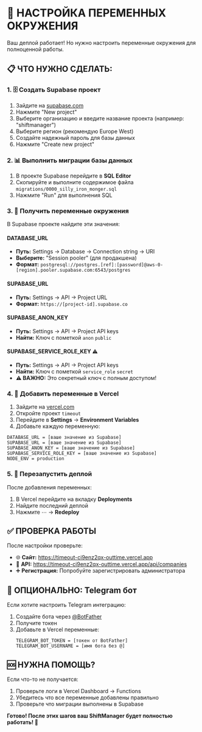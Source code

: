 # 🔧 НАСТРОЙКА ПЕРЕМЕННЫХ ОКРУЖЕНИЯ

Ваш деплой работает! Но нужно настроить переменные окружения для полноценной работы.

## 📋 ЧТО НУЖНО СДЕЛАТЬ:

### 1. 🗄️ Создать Supabase проект

1. Зайдите на [supabase.com](https://supabase.com)
2. Нажмите "New project"
3. Выберите организацию и введите название проекта (например: "shiftmanager")
4. Выберите регион (рекомендую Europe West)
5. Создайте надежный пароль для базы данных
6. Нажмите "Create new project"

### 2. 📊 Выполнить миграции базы данных

1. В проекте Supabase перейдите в **SQL Editor**
2. Скопируйте и выполните содержимое файла `migrations/0000_silly_iron_monger.sql`
3. Нажмите "Run" для выполнения SQL

### 3. 🔑 Получить переменные окружения

В Supabase проекте найдите эти значения:

#### DATABASE_URL
- **Путь:** Settings → Database → Connection string → URI
- **Выберите:** "Session pooler" (для продакшена)
- **Формат:** `postgresql://postgres.[ref]:[password]@aws-0-[region].pooler.supabase.com:6543/postgres`

#### SUPABASE_URL  
- **Путь:** Settings → API → Project URL
- **Формат:** `https://[project-id].supabase.co`

#### SUPABASE_ANON_KEY
- **Путь:** Settings → API → Project API keys
- **Найти:** Ключ с пометкой `anon` `public`

#### SUPABASE_SERVICE_ROLE_KEY ⚠️
- **Путь:** Settings → API → Project API keys  
- **Найти:** Ключ с пометкой `service_role` `secret`
- **⚠️ ВАЖНО:** Это секретный ключ с полным доступом!

### 4. 🔧 Добавить переменные в Vercel

1. Зайдите на [vercel.com](https://vercel.com)
2. Откройте проект `timeout`
3. Перейдите в **Settings** → **Environment Variables**
4. Добавьте каждую переменную:

```
DATABASE_URL = [ваше значение из Supabase]
SUPABASE_URL = [ваше значение из Supabase]  
SUPABASE_ANON_KEY = [ваше значение из Supabase]
SUPABASE_SERVICE_ROLE_KEY = [ваше значение из Supabase]
NODE_ENV = production
```

### 5. 🚀 Перезапустить деплой

После добавления переменных:
1. В Vercel перейдите на вкладку **Deployments**
2. Найдите последний деплой
3. Нажмите ⋯ → **Redeploy**

## ✅ ПРОВЕРКА РАБОТЫ

После настройки проверьте:

- 🌐 **Сайт:** https://timeout-ci9enz2qx-outtime.vercel.app
- 🔗 **API:** https://timeout-ci9enz2qx-outtime.vercel.app/api/companies
- ➕ **Регистрация:** Попробуйте зарегистрировать администратора

## 🤖 ОПЦИОНАЛЬНО: Telegram бот

Если хотите настроить Telegram интеграцию:

1. Создайте бота через [@BotFather](https://t.me/BotFather)
2. Получите токен
3. Добавьте в Vercel переменные:
   ```
   TELEGRAM_BOT_TOKEN = [токен от BotFather]
   TELEGRAM_BOT_USERNAME = [имя бота без @]
   ```

## 🆘 НУЖНА ПОМОЩЬ?

Если что-то не получается:
1. Проверьте логи в Vercel Dashboard → Functions
2. Убедитесь что все переменные добавлены правильно
3. Проверьте что миграции выполнены в Supabase

**Готово! После этих шагов ваш ShiftManager будет полностью работать! 🎉**